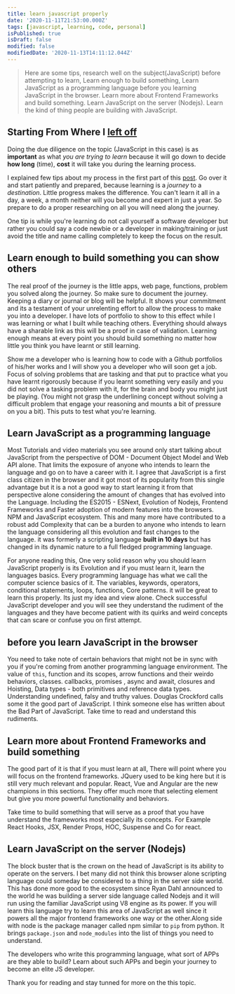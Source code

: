 ```yaml
---
title: learn javascript properly
date: '2020-11-11T21:53:00.000Z'
tags: [javascript, learning, code, personal]
isPublished: true
isDraft: false
modified: false
modifiedDate: '2020-11-13T14:11:12.044Z'
---
```


> Here are some tips, research well on the subject(JavaScript) before attempting
> to learn, Learn enough to build something, Learn JavaScript as a programming
> language before you learning JavaScript in the browser. Learn more about
> Frontend Frameworks and build something. Learn JavaScript on the server
> (Nodejs). Learn the kind of thing people are building with JavaScript.

## Starting From Where I [left off](https://www.oluwasetemi.dev/why-you-should-learn-javascript/)

Doing the due diligence on the topic (JavaScript in this case) is as
**important** as what _you are trying to learn_ because it will go down to
decide **how long** (time), **cost** it will take you during the learning
process.

I explained few tips about my process in the first part of this
[post](https://oluwasetemi.dev/why-you-should-learn-javascript/). Go over it and
start patiently and prepared, because learning is a _journey_ to a
_destination_. Little progress makes the difference. You can't learn it all in a
day, a week, a month neither will you become and expert in just a year. So
prepare to do a proper researching on all you will need along the journey.

One tip is while you're learning do not call yourself a software developer but
rather you could say a code newbie or a developer in making/training or just
avoid the title and name calling completely to keep the focus on the result.

## Learn enough to build something you can show others

The real proof of the journey is the little apps, web page, functions, problem
you solved along the journey. So make sure to document the journey. Keeping a
diary or journal or blog will be helpful. It shows your commitment and its a
testament of your unrelenting effort to allow the process to make you into a
developer. I have lots of portfolio to show to this effect while I was learning
or what I built while teaching others. Everything should always have a sharable
link as this will be a proof in case of validation. Learning enough means at
every point you should build something no matter how little you think you have
learnt or still learning.

Show me a developer who is learning how to code with a Github portfolios of
his/her works and I will show you a developer who will soon get a job. Focus of
solving problems that are tasking and that put to practice what you have learnt
rigorously because if you learnt something very easily and you did not solve a
tasking problem with it, for the brain and body you might just be playing. (You
might not grasp the underlining concept without solving a difficult problem that
engage your reasoning and mounts a bit of pressure on you a bit). This puts to
test what you're learning.

## Learn JavaScript as a programming language

Most Tutorials and video materials you see around only start talking about
JavaScript from the perspective of DOM - Document Object Model and Web API
alone. That limits the exposure of anyone who intends to learn the language and
go on to have a career with it. I agree that JavaScript is a first class citizen
in the browser and it got most of its popularity from this single advantage but
it is a not a good way to start learning it from that perspective alone
considering the amount of changes that has evolved into the Language. Including
the ES2015 - ESNext, Evolution of Nodejs, Frontend Frameworks and Faster
adoption of modern features into the browsers. NPM and JavaScript ecosystem.
This and many more have contributed to a robust add Complexity that can be a
burden to anyone who intends to learn the language considering all this
evolution and fast changes to the language. it was formerly a scripting language
**built in 10 days** but has changed in its dynamic nature to a full fledged
programming language.

For anyone reading this, One very solid reason why you should learn JavaScript
properly is its Evolution and if you must learn it, learn the languages basics.
Every programming language has what we call the computer science basics of it.
The variables, keywords, operators, conditional statements, loops, functions,
Core patterns. it will be great to learn this properly. Its just my idea and
view alone. Check successful JavaScript developer and you will see they
understand the rudiment of the languages and they have become patient with its
quirks and weird concepts that can scare or confuse you on first attempt.

## before you learn JavaScript in the browser

You need to take note of certain behaviors that might not be in sync with you if
you're coming from another programming language environment. The value of
`this`, function and its scopes, arrow functions and their weirdo behaviors,
classes. callbacks, promises , async and await, closures and Hoisting, Data
types - both primitives and reference data types. Understanding undefined, falsy
and truthy values. Douglas Crockford calls some it the good part of JavaScript.
I think someone else has written about the Bad Part of JavaScript. Take time to
read and understand this rudiments.

## Learn more about Frontend Frameworks and build something

The good part of it is that if you must learn at all, There will point where you
will focus on the frontend frameworks. JQuery used to be king here but it is
still very much relevant and popular. React, Vue and Angular are the new
champions in this sections. They offer much more that selecting element but give
you more powerful functionality and behaviors.

Take time to build something that will serve as a proof that you have understand
the frameworks most especially its concepts. For Example React Hooks, JSX,
Render Props, HOC, Suspense and Co for react.

## Learn JavaScript on the server (Nodejs)

The block buster that is the crown on the head of JavaScript is its ability to
operate on the servers. I bet many did not think this browser alone scripting
language could someday be considered to a thing in the server side world. This
has done more good to the ecosystem since Ryan Dahl announced to the world he
was building a server side language called Nodejs and it will run using the
familiar JavaScript using V8 engine as its power. If you will learn this
language try to learn this area of JavaScript as well since it powers all the
major frontend frameworks one way or the other.Along side with node is the
package manager called npm similar to `pip` from python. It brings
`package.json` and `node_modules` into the list of things you need to
understand.

The developers who write this programming language, what sort of APPs are they
able to build? Learn about such APPs and begin your journey to become an elite
JS developer.

Thank you for reading and stay tunned for more on the this topic.
